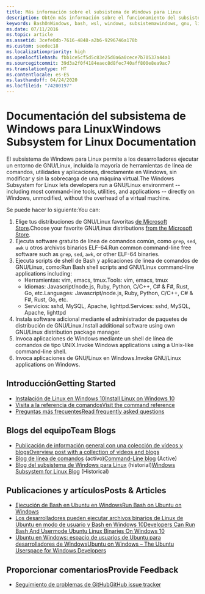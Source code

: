 ```yaml
---
title: Más información sobre el subsistema de Windows para Linux
description: Obtén más información sobre el funcionamiento del subsistema de Windows para Linux.
keywords: BashOnWindows, bash, wsl, windows, subsistemawindows, gnu, linux
ms.date: 07/11/2016
ms.topic: article
ms.assetid: 3cefe0db-7616-4848-a2b6-9296746a178b
ms.custom: seodec18
ms.localizationpriority: high
ms.openlocfilehash: fbb1ce5cf5d5c83e25d0a6a0cece7b70537a44a1
ms.sourcegitcommit: 39d3a2f0f4184eaec8d8fec740aff800e8ea9ac7
ms.translationtype: HT
ms.contentlocale: es-ES
ms.lasthandoff: 04/24/2020
ms.locfileid: "74200197"
---
```

# <a name="windows-subsystem-for-linux-documentation"></a><span data-ttu-id="b3214-104">Documentación del subsistema de Windows para Linux</span><span class="sxs-lookup"><span data-stu-id="b3214-104">Windows Subsystem for Linux Documentation</span></span>

<span data-ttu-id="b3214-105">El subsistema de Windows para Linux permite a los desarrolladores ejecutar un entorno de GNU/Linux, incluida la mayoría de herramientas de línea de comandos, utilidades y aplicaciones, directamente en Windows, sin modificar y sin la sobrecarga de una máquina virtual.</span><span class="sxs-lookup"><span data-stu-id="b3214-105">The Windows Subsystem for Linux lets developers run a GNU/Linux environment -- including most command-line tools, utilities, and applications -- directly on Windows, unmodified, without the overhead of a virtual machine.</span></span>  

<span data-ttu-id="b3214-106">Se puede hacer lo siguiente:</span><span class="sxs-lookup"><span data-stu-id="b3214-106">You can:</span></span>

1. <span data-ttu-id="b3214-107">Elige tus distribuciones de GNU/Linux favoritas [de Microsoft Store](https://aka.ms/wslstore).</span><span class="sxs-lookup"><span data-stu-id="b3214-107">Choose your favorite GNU/Linux distributions [from the Microsoft Store](https://aka.ms/wslstore).</span></span>
1. <span data-ttu-id="b3214-108">Ejecuta software gratuito de línea de comandos común, como `grep`, `sed`, `awk` u otros archivos binarios ELF-64.</span><span class="sxs-lookup"><span data-stu-id="b3214-108">Run common command-line free software such as `grep`, `sed`, `awk`, or other ELF-64 binaries.</span></span> 
1. <span data-ttu-id="b3214-109">Ejecuta scripts de shell de Bash y aplicaciones de línea de comandos de GNU/Linux, como:</span><span class="sxs-lookup"><span data-stu-id="b3214-109">Run Bash shell scripts and GNU/Linux command-line applications including:</span></span>  
    * <span data-ttu-id="b3214-110">Herramientas: vim, emacs, tmux.</span><span class="sxs-lookup"><span data-stu-id="b3214-110">Tools: vim, emacs, tmux</span></span>
    * <span data-ttu-id="b3214-111">Idiomas: Javascript/node.js, Ruby, Python, C/C++, C# & F#, Rust, Go, etc.</span><span class="sxs-lookup"><span data-stu-id="b3214-111">Languages: Javascript/node.js, Ruby, Python, C/C++, C# & F#, Rust, Go, etc.</span></span>
    * <span data-ttu-id="b3214-112">Servicios: sshd, MySQL, Apache, lighttpd.</span><span class="sxs-lookup"><span data-stu-id="b3214-112">Services: sshd, MySQL, Apache, lighttpd</span></span>
1. <span data-ttu-id="b3214-113">Instala software adicional mediante el administrador de paquetes de distribución de GNU/Linux.</span><span class="sxs-lookup"><span data-stu-id="b3214-113">Install additional software using own GNU/Linux distribution package manager.</span></span>
1. <span data-ttu-id="b3214-114">Invoca aplicaciones de Windows mediante un shell de línea de comandos de tipo UNIX.</span><span class="sxs-lookup"><span data-stu-id="b3214-114">Invoke Windows applications using a Unix-like command-line shell.</span></span>
1. <span data-ttu-id="b3214-115">Invoca aplicaciones de GNU/Linux en Windows.</span><span class="sxs-lookup"><span data-stu-id="b3214-115">Invoke GNU/Linux applications on Windows.</span></span>

## <a name="getting-started"></a><span data-ttu-id="b3214-116">Introducción</span><span class="sxs-lookup"><span data-stu-id="b3214-116">Getting Started</span></span>

* [<span data-ttu-id="b3214-117">Instalación de Linux en Windows 10</span><span class="sxs-lookup"><span data-stu-id="b3214-117">Install Linux on Windows 10</span></span>](install-win10.md)
* [<span data-ttu-id="b3214-118">Visita a la referencia de comandos</span><span class="sxs-lookup"><span data-stu-id="b3214-118">Visit the command reference</span></span>](reference.md)
* [<span data-ttu-id="b3214-119">Preguntas más frecuentes</span><span class="sxs-lookup"><span data-stu-id="b3214-119">Read frequently asked questions</span></span>](faq.md)

## <a name="team-blogs"></a><span data-ttu-id="b3214-120">Blogs del equipo</span><span class="sxs-lookup"><span data-stu-id="b3214-120">Team Blogs</span></span>
*  [<span data-ttu-id="b3214-121">Publicación de información general con una colección de vídeos y blogs</span><span class="sxs-lookup"><span data-stu-id="b3214-121">Overview post with a collection of videos and blogs</span></span>](https://blogs.msdn.microsoft.com/commandline/learn-about-windows-console-and-windows-subsystem-for-linux-wsl/)
* <span data-ttu-id="b3214-122">[Blog de línea de comandos](https://blogs.msdn.microsoft.com/commandline/) (activo)</span><span class="sxs-lookup"><span data-stu-id="b3214-122">[Command-Line blog](https://blogs.msdn.microsoft.com/commandline/) (Active)</span></span>
* <span data-ttu-id="b3214-123">[Blog del subsistema de Windows para Linux](https://blogs.msdn.microsoft.com/wsl/) (historial)</span><span class="sxs-lookup"><span data-stu-id="b3214-123">[Windows Subsystem for Linux Blog](https://blogs.msdn.microsoft.com/wsl/) (Historical)</span></span>

## <a name="posts--articles"></a><span data-ttu-id="b3214-124">Publicaciones y artículos</span><span class="sxs-lookup"><span data-stu-id="b3214-124">Posts & Articles</span></span>
* [<span data-ttu-id="b3214-125">Ejecución de Bash en Ubuntu en Windows</span><span class="sxs-lookup"><span data-stu-id="b3214-125">Run Bash on Ubuntu on Windows</span></span>](https://blogs.windows.com/buildingapps/2016/03/30/run-bash-on-ubuntu-on-windows/)
* [<span data-ttu-id="b3214-126">Los desarrolladores pueden ejecutar archivos binarios de Linux de Ubuntu en modo de usuario y Bash en Windows 10</span><span class="sxs-lookup"><span data-stu-id="b3214-126">Developers Can Run Bash And Usermode Ubuntu Linux Binaries On Windows 10</span></span>](https://www.hanselman.com/blog/DevelopersCanRunBashShellAndUsermodeUbuntuLinuxBinariesOnWindows10.aspx)
* [<span data-ttu-id="b3214-127">Ubuntu en Windows: espacio de usuarios de Ubuntu para desarrolladores de Windows</span><span class="sxs-lookup"><span data-stu-id="b3214-127">Ubuntu on Windows – The Ubuntu Userspace for Windows Developers</span></span>](https://insights.ubuntu.com/2016/03/30/ubuntu-on-windows-the-ubuntu-userspace-for-windows-developers/) 

## <a name="provide-feedback"></a><span data-ttu-id="b3214-128">Proporcionar comentarios</span><span class="sxs-lookup"><span data-stu-id="b3214-128">Provide Feedback</span></span>
* [<span data-ttu-id="b3214-129">Seguimiento de problemas de GitHub</span><span class="sxs-lookup"><span data-stu-id="b3214-129">GitHub issue tracker</span></span>](https://github.com/Microsoft/BashOnWindows/issues)

